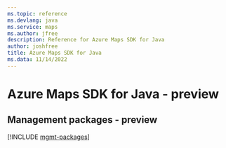 ```yaml
---
ms.topic: reference
ms.devlang: java
ms.service: maps
ms.author: jfree
description: Reference for Azure Maps SDK for Java
author: joshfree
title: Azure Maps SDK for Java
ms.data: 11/14/2022
---
```

# Azure Maps SDK for Java - preview

## Management packages - preview
[!INCLUDE [mgmt-packages](maps-mgmt-index.md)]